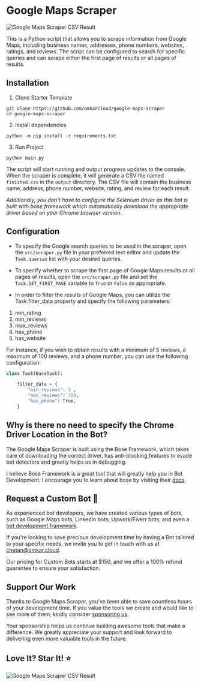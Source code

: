 # Google Maps Scraper

![Google Maps Scraper CSV Result](https://www.omkar.cloud/bose/assets/images/gmap_result-1cb8f15de2fdf7c01f246d81f97aef7c.png)

This is a Python script that allows you to scrape information from Google Maps, including business names, addresses, phone numbers, websites, ratings, and reviews. The script can be configured to search for specific queries and can scrape either the first page of results or all pages of results.

## Installation

1. Clone Starter Template
```
git clone https://github.com/omkarcloud/google-maps-scraper
cd google-maps-scraper
```
2. Install dependencies
```
python -m pip install -r requirements.txt
```
3. Run Project
```
python main.py
```

The script will start running and output progress updates to the console. When the scraper is complete, it will generate a CSV file named `finished.csv` in the `output` directory. The CSV file will contain the business name, address, phone number, website, rating, and review for each result.

*Additionaly, you don't have to configure the Selenium driver as this bot is built with bose framework which automatically download the appropriate driver based on your Chrome browser version.*

## Configuration

- To specify the Google search queries to be used in the scraper, open the `src/scraper.py` file in your preferred text editor and update the `Task.queries` list with your desired queries.

- To specify whether to scrape the first page of Google Maps results or all pages of results, open the `src/scraper.py` file and set the `Task.GET_FIRST_PAGE` variable to `True` or `False` as appropriate.

- In order to filter the results of Google Maps, you can utilize the Task.filter_data property and specify the following parameters:

1. min_rating
2. min_reviews
3. max_reviews
4. has_phone
5. has_website

For instance, if you wish to obtain results with a minimum of 5 reviews, a maximum of 100 reviews, and a phone number, you can use the following configuration:

```python
class Task(BaseTask):

    filter_data = {
        "min_reviews": 5 ,
        "max_reviews": 100,
        "has_phone": True,
    }
```
## Why is there no need to specify the Chrome Driver Location in the Bot?

The Google Maps Scraper is built using the Bose Framework, which takes care of downloading the correct driver, has anti-blocking features to evade bot detectors and greatly helps us in debugging.

I believe Bose Framework is a great tool that will greatly help you in Bot Development. I encourage you to learn about bose by visiting their [docs](https://www.omkar.cloud/bose/).

## Request a Custom Bot 🤖

As experienced bot developers, we have created various types of bots, such as Google Maps bots, LinkedIn bots, Upwork/Fiverr bots, and even a [bot development framework](https://www.omkar.cloud/bose/).

If you're looking to save precious development time by having a Bot tailored to your specific needs, we invite you to get in touch with us at chetan@omkar.cloud.

Our pricing for Custom Bots starts at $150, and we offer a 100% refund guarantee to ensure your satisfaction.

## Support Our Work

Thanks to Google Maps Scraper, you've been able to save countless hours of your development time. If you value the tools we create and would like to see more of them, kindly consider [sponsoring us](https://github.com/sponsors/omkarcloud).

Your sponsorship helps us continue building awesome tools that make a difference. We greatly appreciate your support and look forward to delivering even more valuable tools in the future.

<!-- ## Get Custom Bot 🤖

We are professional scrapers who scrape for a living.

In fact, we have successfully scraped over 300 million LinkedIn profiles.

If you're interested in creating a Bot and saving yourself valuable development time, please contact us at chetan@omkar.cloud.

Our pricing starts at $150 for a Custom Bot and includes a 100% refund guarantee.
-- >


<!-- 


We are professional Scrapers who scrape for living. We have experience scraping over 300 Million LinkedIn Profiles. 

If you are interested to save yourself Development Time. Kindly contact us at chetan@omkar.cloud. 

Our Pricing starts at $150 and is full refunadable.  -->

<!-- ## I've created a project capable of parallely running hundreds of bots to scrape Google Maps at scale. If you're interested in saving hours of development time by scraping Google Maps at scale, kindly contact via WhatsApp at https://www.omkar.cloud/l/whatsapp or email me at chetan@omkar.cloud and I would be happy to help. -->


## Love It? Star It! ⭐

<!-- ## I've created a project capable of parallely running hundreds of bots to scrape Google Maps at scale. If you're interested in saving hours of development time by scraping Google Maps at scale, kindly contact via WhatsApp at https://www.omkar.cloud/l/whatsapp or email me at chetan@omkar.cloud and I would be happy to help. -->

![Google Maps Scraper CSV Result](https://www.omkar.cloud/bose/assets/images/gmap_result-1cb8f15de2fdf7c01f246d81f97aef7c.png)
<!-- ### I am an IITian with a perfectionist attitude to work, open to projects. See my projects at [https://dev.to/chetanan/chetan-jains-portfolio-cl6](https://dev.to/chetanan/chetan-jains-portfolio-cl6)  -->
